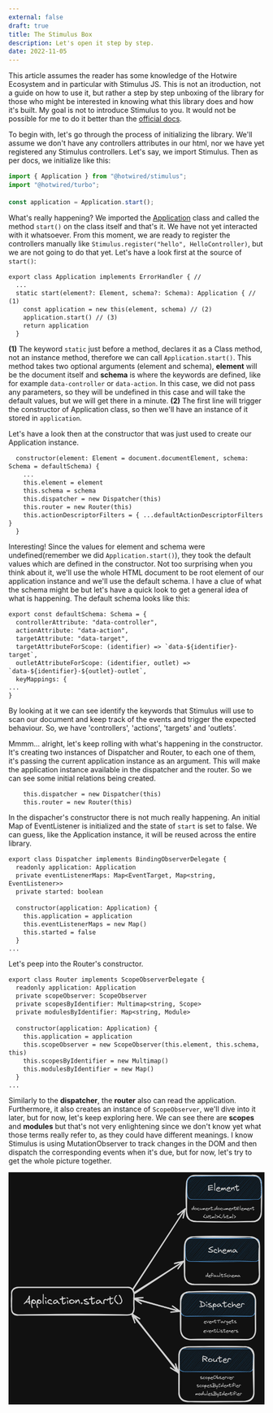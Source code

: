 ```yaml
---
external: false
draft: true
title: The Stimulus Box
description: Let's open it step by step.
date: 2022-11-05
---
```


This article assumes the reader has some knowledge of the Hotwire Ecosystem and in particular with Stimulus JS. This is not an itroduction, not a guide on how to use it, but rather a step by step unboxing of the library for those who might be interested in knowing what this library does and how it's built. My goal is not to introduce Stimulus to you. It would not be possible for me to do it better than the [official docs](https://stimulus.hotwired.dev/).

To begin with, let's go through the process of initializing the library. We'll assume we don't have any controllers
attributes in our html, nor we have yet registered any Stimulus controllers.
Let's say, we import Stimulus. Then as per docs, we initialize like this:

```javascript
import { Application } from "@hotwired/stimulus";
import "@hotwired/turbo";

const application = Application.start();
```

What's really happening? We imported the [Application](https://github.com/hotwired/stimulus/blob/main/src/core/application.ts)
class and called the method `start()` on the class itself and that's it. We have not yet interacted with it whatsoever. From this moment, we are ready to register the controllers manually like `Stimulus.register("hello", HelloController)`, but we are not going to do that yet. Let's have a look first at the source of `start()`:

```
export class Application implements ErrorHandler { //
  ...
  static start(element?: Element, schema?: Schema): Application { // (1)
    const application = new this(element, schema) // (2)
    application.start() // (3)
    return application
  }
```

**(1)** The keyword `static` just before a method, declares it as a Class method, not an instance method,
therefore we can call `Application.start()`. This method takes two optional arguments (element and schema),
**element** will be the <html> document itself and **schema** is where the keywords are defined, like for example
`data-controller` or `data-action`. In this case, we did not pass any parameters, so they will be
undefined in this case and will take the default values, but we will get there in a minute.
**(2)** The first line will trigger the constructor of Application class, so then we'll have an instance
of it stored in `application`.

Let's have a look then at the constructor that was just used to create our Application instance.

```
  constructor(element: Element = document.documentElement, schema: Schema = defaultSchema) {
    ...
    this.element = element
    this.schema = schema
    this.dispatcher = new Dispatcher(this)
    this.router = new Router(this)
    this.actionDescriptorFilters = { ...defaultActionDescriptorFilters }
  }
```

Interesting! Since the values for element and schema were undefined(remember we did `Application.start()`), they took the default values which are defined in
the constructor. Not too surprising when you think about it, we'll use the whole HTML document to be root element
of our application instance and we'll use the default schema. I have a clue of what the schema might be but
let's have a quick look to get a general idea of what is happening. The default schema looks like this:

```
export const defaultSchema: Schema = {
  controllerAttribute: "data-controller",
  actionAttribute: "data-action",
  targetAttribute: "data-target",
  targetAttributeForScope: (identifier) => `data-${identifier}-target`,
  outletAttributeForScope: (identifier, outlet) => `data-${identifier}-${outlet}-outlet`,
  keyMappings: {
...
}
```

By looking at it we can see identify the keywords that Stimulus will use to scan our document and keep track of the events
and trigger the expected behaviour. So, we have 'controllers', 'actions', 'targets' and 'outlets'.

Mmmm... alright, let's keep rolling with what's happening in the constructor. It's creating two instances
of Dispatcher and Router, to each one of them, it's passing the current application instance as an argument. This
will make the application instance available in the dispatcher and the router. So we can see some initial relations
being created.

```
    this.dispatcher = new Dispatcher(this)
    this.router = new Router(this)
```

In the dispacher's constructor there is not much really happening. An initial Map of EventListener is initialized and the state of `start` is set to false. We can guess, like the Application instance, it will be reused across the entire library.

```
export class Dispatcher implements BindingObserverDelegate {
  readonly application: Application
  private eventListenerMaps: Map<EventTarget, Map<string, EventListener>>
  private started: boolean

  constructor(application: Application) {
    this.application = application
    this.eventListenerMaps = new Map()
    this.started = false
  }
...
```

Let's peep into the Router's constructor.

```
export class Router implements ScopeObserverDelegate {
  readonly application: Application
  private scopeObserver: ScopeObserver
  private scopesByIdentifier: Multimap<string, Scope>
  private modulesByIdentifier: Map<string, Module>

  constructor(application: Application) {
    this.application = application
    this.scopeObserver = new ScopeObserver(this.element, this.schema, this)
    this.scopesByIdentifier = new Multimap()
    this.modulesByIdentifier = new Map()
  }
...
```

Similarly to the **dispatcher**, the **router** also can read the application. Furthermore, it also creates an instance of `ScopeObserver`, we'll dive into it later, but for now, let's keep exploring here. We can see there are **scopes** and **modules** but that's not very enlightening since we don't know yet what those terms really refer to, as they could have different meanings. I know Stimulus is using MutationObserver to track changes in the DOM and then dispatch the corresponding events when it's due, but for now, let's try to get the whole picture together.

![A starry night sky.](../../src/assets/1.png)
